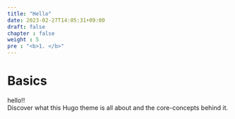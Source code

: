 ```yaml
---
title: "Hello"
date: 2023-02-27T14:05:31+09:00
draft: false
chapter : false
weight : 5
pre : "<b>1. </b>"
---
```


# Basics
hello!!  
Discover what this Hugo theme is all about and the core-concepts behind it.